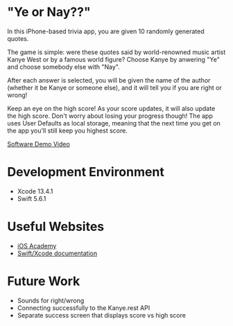 # "Ye or Nay??"

In this iPhone-based trivia app, you are given 10 randomly
generated quotes.

The game is simple: were these quotes said by world-renowned
music artist Kanye West or by a famous world figure? Choose 
Kanye by anwering "Ye" and choose somebody else with "Nay".

After each answer is selected, you will be given the name of
the author (whether it be Kanye or someone else), and it will
tell you if you are right or wrong!

Keep an eye on the high score! As your score updates, it will
also update the high score. Don't worry about losing your
progress though! The app uses User Defaults as local storage,
meaning that the next time you get on the app you'll still
keep you highest score.

[Software Demo Video](http://youtube.link.goes.here)

# Development Environment

* Xcode 13.4.1
* Swift 5.6.1

# Useful Websites

* [iOS Academy](https://www.youtube.com/c/iOSAcademy)
* [Swift/Xcode documentation](https://developer.apple.com/documentation/)

# Future Work

* Sounds for right/wrong
* Connecting successfully to the Kanye.rest API
* Separate success screen that displays score vs high score